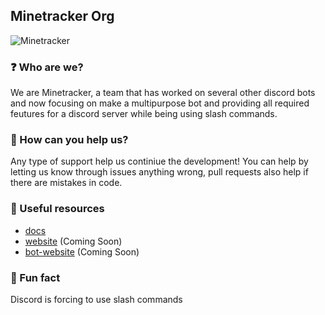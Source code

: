 ## Minetracker Org 
![Minetracker](https://i.imgur.com/tGVdFhB.png)


### ❓ Who are we?
We are Minetracker, a team that has worked on several other discord bots and now focusing on make a multipurpose bot and providing all required feutures for a discord server while being using slash commands.

### 🔨 How can you help us?
Any type of support help us continiue the development! You can help by letting us know through issues anything wrong, pull requests also help if there are mistakes in code.

### 📁 Useful resources
- [docs](https://github.com/MineTracker/docs)
- [website]() (Coming Soon)
- [bot-website]() (Coming Soon)

### 🤣 Fun fact
Discord is forcing to use slash commands 
